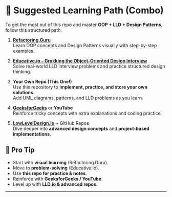 # 🔁 Suggested Learning Path (Combo)

To get the most out of this repo and master **OOP + LLD + Design Patterns**, follow this structured path:

1. **[Refactoring.Guru](https://refactoring.guru/)**  
   Learn OOP concepts and Design Patterns visually with step-by-step examples.

2. **[Educative.io – Grokking the Object-Oriented Design Interview](https://www.educative.io/courses/grokking-the-object-oriented-design-interview)**  
   Solve real-world LLD interview problems and practice structured design thinking.

3. **Your Own Repo (This One!)**  
   Use this repository to **implement, practice, and store your own solutions**.  
   Add UML diagrams, patterns, and LLD problems as you learn.

4. **[GeeksforGeeks](https://www.geeksforgeeks.org/)** or **YouTube**  
   Reinforce tricky concepts with extra explanations and coding practice.

5. **[LowLevelDesign.io](https://lowleveldesign.io/)** + GitHub Repos  
   Dive deeper into **advanced design concepts** and **project-based implementations**.



## 🧭 Pro Tip
- Start with **visual learning** (Refactoring.Guru).  
- Move to **problem-solving** (Educative.io).  
- Use **this repo for practice & notes**.  
- Reinforce with **GeeksforGeeks / YouTube**.  
- Level up with **LLD.io & advanced repos**.

---
